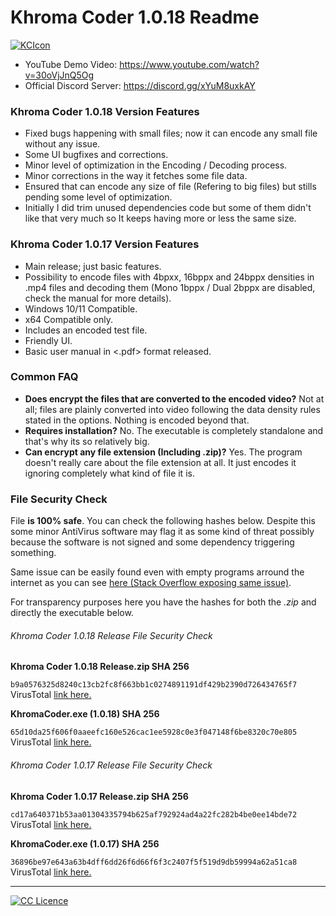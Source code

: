 # Khroma Coder 1.0.18 Readme
[![KCIcon](https://raw.githubusercontent.com/KarstSkarn/KhromaCoder/main/KhromaCoderLogo.ico "KCIcon")](https://raw.githubusercontent.com/KarstSkarn/KhromaCoder/main/KhromaCoderLogo.ico "KCIcon")


- YouTube Demo Video: https://www.youtube.com/watch?v=30oVjJnQ5Og
- Official Discord Server: https://discord.gg/xYuM8uxkAY

### Khroma Coder 1.0.18 Version Features
- Fixed bugs happening with small files; now it can encode any small file without any issue.
- Some UI bugfixes and corrections.
- Minor level of optimization in the Encoding / Decoding process.
- Minor corrections in the way it fetches some file data.
- Ensured that can encode any size of file (Refering to big files) but stills pending some level of optimization.
- Initially I did trim unused dependencies code but some of them didn't like that very much so It keeps having more or less the same size.

### Khroma Coder 1.0.17 Version Features
- Main release; just basic features.
- Possibility to encode files with 4bpxx, 16bppx and 24bppx densities in .mp4 files and decoding them (Mono 1bppx / Dual 2bppx are disabled, check the manual for more details).
- Windows 10/11 Compatible.
- x64 Compatible only.
- Includes an encoded test file.
- Friendly UI.
- Basic user manual in <.pdf> format released.

### Common FAQ
- **Does encrypt the files that are converted to the encoded video?**
  Not at all; files are plainly converted into video following the data density rules stated in the options. Nothing is encoded beyond that.
- **Requires installation?**
  No. The executable is completely standalone and that's why its so relatively big.
- **Can encrypt any file extension (Including .zip)?**
  Yes. The program doesn't really care about the file extension at all. It just encodes it ignoring completely what kind of file it is.

### File Security Check
File **is 100% safe**. You can check the following hashes below. Despite this some minor AntiVirus software may flag it as some kind of threat possibly because the software is not signed and some dependency triggering something.

Same issue can be easily found even with empty programs arround the internet as you can see [here (Stack Overflow exposing same issue)](https://stackoverflow.com/questions/60340213/what-could-be-causing-virustotal-to-flag-an-empty-program-as-a-trojan "here (Stack Overflow exposing same issue)").

For transparency purposes here you have the hashes for both the *.zip* and directly the executable below.

###### Khroma Coder 1.0.18 Release File Security Check

**Khroma Coder 1.0.18 Release.zip SHA 256**

`b9a0576325d8240c13cb2fc8f663bb1c0274891191df429b2390d726434765f7`
VirusTotal [link here.](https://www.virustotal.com/gui/file/b9a0576325d8240c13cb2fc8f663bb1c0274891191df429b2390d726434765f7 "link here.")


**KhromaCoder.exe (1.0.18) SHA 256**

`65d10da25f606f0aaeefc160e526cac1ee5928c0e3f047148f6be8320c70e805`
VirusTotal [link here.](https://www.virustotal.com/gui/file/65d10da25f606f0aaeefc160e526cac1ee5928c0e3f047148f6be8320c70e805 "link here.")

###### Khroma Coder 1.0.17 Release File Security Check

**Khroma Coder 1.0.17 Release.zip SHA 256**

`cd17a640371b53aa01304335794b625af792924ad4a22fc282b4be0ee14bde72`
VirusTotal [link here.](https://www.virustotal.com/gui/file/cd17a640371b53aa01304335794b625af792924ad4a22fc282b4be0ee14bde72 "link here.")


**KhromaCoder.exe (1.0.17) SHA 256**

`36896be97e643a63b4dff6dd26f6d66f6f3c2407f5f519d9db59994a62a51ca8`
VirusTotal [link here.](https://www.virustotal.com/gui/file/36896be97e643a63b4dff6dd26f6d66f6f3c2407f5f519d9db59994a62a51ca8 "link here.")

------------

[![CC Licence](https://i.creativecommons.org/l/by-nc-sa/4.0/88x31.png "CC Licence")](https://creativecommons.org/licenses/by-nc-sa/4.0/ "CC Licence")

